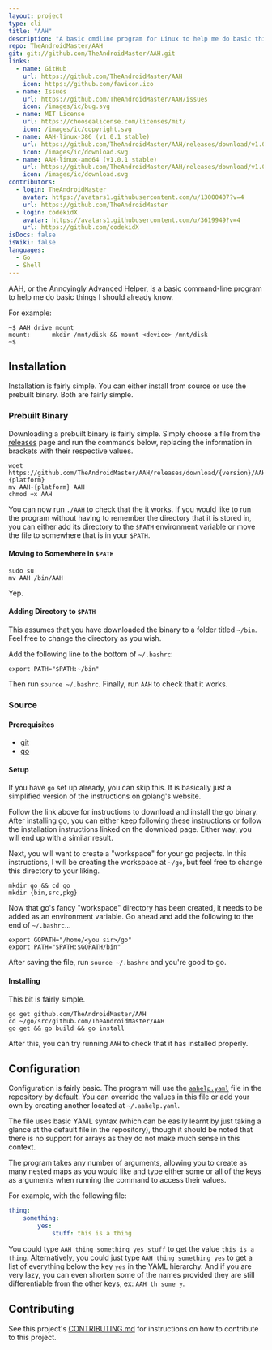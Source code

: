```yaml
---
layout: project
type: cli
title: "AAH"
description: "A basic cmdline program for Linux to help me do basic things I should already know. Ex&#58; \"AAH drive mount\""
repo: TheAndroidMaster/AAH
git: git://github.com/TheAndroidMaster/AAH.git
links:
  - name: GitHub
    url: https://github.com/TheAndroidMaster/AAH
    icon: https://github.com/favicon.ico
  - name: Issues
    url: https://github.com/TheAndroidMaster/AAH/issues
    icon: /images/ic/bug.svg
  - name: MIT License
    url: https://choosealicense.com/licenses/mit/
    icon: /images/ic/copyright.svg
  - name: AAH-linux-386 (v1.0.1 stable)
    url: https://github.com/TheAndroidMaster/AAH/releases/download/v1.0.1/AAH-linux-386
    icon: /images/ic/download.svg
  - name: AAH-linux-amd64 (v1.0.1 stable)
    url: https://github.com/TheAndroidMaster/AAH/releases/download/v1.0.1/AAH-linux-amd64
    icon: /images/ic/download.svg
contributors:
  - login: TheAndroidMaster
    avatar: https://avatars1.githubusercontent.com/u/13000407?v=4
    url: https://github.com/TheAndroidMaster
  - login: codekidX
    avatar: https://avatars1.githubusercontent.com/u/3619949?v=4
    url: https://github.com/codekidX
isDocs: false
isWiki: false
languages:
  - Go
  - Shell
---
```


AAH, or the Annoyingly Advanced Helper, is a basic command-line program to help me do basic things I should already know.

For example:

```nohighlight
~$ AAH drive mount
mount: 		mkdir /mnt/disk && mount <device> /mnt/disk
~$
```

## Installation

Installation is fairly simple. You can either install from source or use the prebuilt binary. Both are fairly simple.

### Prebuilt Binary

Downloading a prebuilt binary is fairly simple. Simply choose a file from the [releases](https://github.com/TheAndroidMaster/AAH/blob/master/../../releases) page and run the commands below, replacing the information in brackets with their respective values.

```shell
wget https://github.com/TheAndroidMaster/AAH/releases/download/{version}/AAH-{platform}
mv AAH-{platform} AAH
chmod +x AAH
```

You can now run `./AAH` to check that the it works. If you would like to run the program without having to remember the directory that it is stored in, you can either add its directory to the `$PATH` environment variable or move the file to somewhere that is in your `$PATH`.

#### Moving to Somewhere in `$PATH`

```shell
sudo su
mv AAH /bin/AAH
```

Yep.

#### Adding Directory to `$PATH`

This assumes that you have downloaded the binary to a folder titled `~/bin`. Feel free to change the directory as you wish.

Add the following line to the bottom of `~/.bashrc`:

```shell
export PATH="$PATH:~/bin"
```

Then run `source ~/.bashrc`. Finally, run `AAH` to check that it works.

### Source

#### Prerequisites

- [git](https://git-scm.org/downloads)
- [go](https://golang.org/dl/)

#### Setup

If you have `go` set up already, you can skip this. It is basically just a simplified version of the instructions on golang's website.

Follow the link above for instructions to download and install the go binary. After installing go, you can either keep following these instructions or follow the installation instructions linked on the download page. Either way, you will end up with a similar result.

Next, you will want to create a "workspace" for your go projects. In this instructions, I will be creating the workspace at `~/go`, but feel free to change this directory to your liking.

```shell
mkdir go && cd go
mkdir {bin,src,pkg}
```

Now that go's fancy "workspace" directory has been created, it needs to be added as an environment variable. Go ahead and add the following to the end of `~/.bashrc`...

```shell
export GOPATH="/home/<you sir>/go"
export PATH="$PATH:$GOPATH/bin"
```

After saving the file, run `source ~/.bashrc` and you're good to go.

#### Installing

This bit is fairly simple.

```shell
go get github.com/TheAndroidMaster/AAH
cd ~/go/src/github.com/TheAndroidMaster/AAH
go get && go build && go install
```

After this, you can try running `AAH` to check that it has installed properly.

## Configuration

Configuration is fairly basic. The program will use the [`aahelp.yaml`](https://github.com/TheAndroidMaster/AAH/blob/master/./aahelp.yaml) file in the repository by default. You can override the values in this file or add your own by creating another located at `~/.aahelp.yaml`.

The file uses basic YAML syntax (which can be easily learnt by just taking a glance at the default file in the repository), though it should be noted that there is no support for arrays as they do not make much sense in this context.

The program takes any number of arguments, allowing you to create as many nested maps as you would like and type either some or all of the keys as arguments when running the command to access their values.

For example, with the following file:

```yaml
thing:
    something:
        yes:
            stuff: this is a thing
```

You could type `AAH thing something yes stuff` to get the value `this is a thing`. Alternatively, you could just type `AAH thing something yes` to get a list of everything below the key `yes` in the YAML hierarchy. And if you are very lazy, you can even shorten some of the names provided they are still differentiable from the other keys, ex: `AAH th some y`.

## Contributing

See this project's [CONTRIBUTING.md](https://github.com/TheAndroidMaster/AAH/blob/master/./.github/CONTRIBUTING.md) for instructions on how to contribute to this project.
